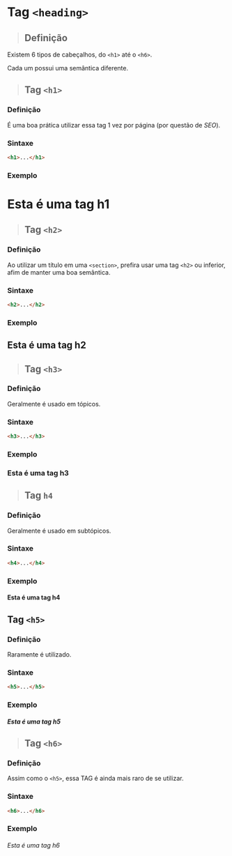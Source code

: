 # Tag `<heading>`

> ## **Definição**

Existem 6 tipos de cabeçalhos, do `<h1>` até o `<h6>`.

Cada um possui uma semântica diferente.

> ## **Tag `<h1>`**

### **Definição**

É uma boa prática utilizar essa tag 1 vez por página (por questão de *SEO*).

### **Sintaxe**

```html
<h1>...</h1>
```

### **Exemplo**

<h1>Esta é uma tag h1</h1>


> ## **Tag `<h2>`**

### **Definição**

Ao utilizar um título em uma `<section>`, prefira usar uma tag `<h2>` ou inferior, afim de manter uma boa semântica.

### **Sintaxe**

```html
<h2>...</h2>
```

### **Exemplo**

<h2>Esta é uma tag h2</h2>

> ## **Tag `<h3>`**

### **Definição**

Geralmente é usado em tópicos.

### **Sintaxe**

```html
<h3>...</h3>
```

### Exemplo

<h3>Esta é uma tag h3</h3>

> ## **Tag `h4`**

### **Definição**

Geralmente é usado em subtópicos.

### **Sintaxe**

```html
<h4>...</h4>
```

### **Exemplo**

<h4>Esta é uma tag h4</h4>

## **Tag `<h5>`**

### **Definição**

Raramente é utilizado.

### **Sintaxe**

```html
<h5>...</h5>
```

### **Exemplo**

<h5>Esta é uma tag h5</h5>

> ## **Tag `<h6>`**

### **Definição**

Assim como o `<h5>`, essa TAG é ainda mais raro de se utilizar.

### **Sintaxe**

```html
<h6>...</h6>
```

### **Exemplo**

<h6>Esta é uma tag h6</h6>